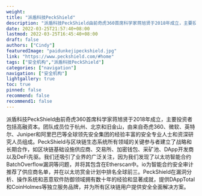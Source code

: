 ```yaml
---
weight: 
title: "派盾科技PeckShield"
description: "派盾科技PeckShield由前奇虎360首席科学家蒋旭贤于2018年成立，主要投资者包括高融资本。"
date: 2022-03-25T21:57:40+08:00
lastmod: 2022-03-25T16:45:40+08:00
draft: false
authors: ["Cindy"]
featuredImage: "paidunkejipeckshield.jpg"
link: "https://www.peckshield.com/#home"
tags: ["安全机构","派盾科技PeckShield"]
categories: ["navigation"]
navigation: ["安全机构"]
lightgallery: true
toc: true
pinned: false
recommend: false
recommend1: false
---
```


派盾科技PeckShield由前奇虎360首席科学家蒋旭贤于2018年成立，主要投资者包括高融资本。团队成员位于杭州、北京和旧金山，由来自奇虎360、微软、英特尔、Juniper和阿里巴巴等全球领先安全集团的经验丰富的安全专业人士和资深研究人员组成。PeckShield与区块链生态系统所有领域的关键参与者建立了战略和长期合作，如区块链基础设施供应商、交易所、加密钱包、采矿池、DApp开发商以及DeFi先驱。我们还吸引了业界的广泛关注，因为我们发现了以太坊智能合约BatchOverflow漏洞等问题，并将其包含在Etherscan中。io为智能合约安全审计推荐了供应商名单，并在以太坊赏金计划中排名全球前三。PeckShield在漏洞分析、操作系统和恶意软件防御领域拥有数十年的经验和显著成就，提供DAppTotal和CoinHolmes等独立服务品牌，并为所有区块链用户提供安全全面解决方案。